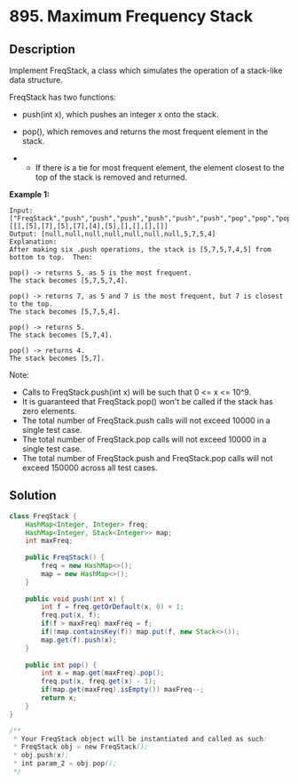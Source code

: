 # 895. Maximum Frequency Stack

## Description

Implement FreqStack, a class which simulates the operation of a stack-like data structure.

FreqStack has two functions:

- push(int x), which pushes an integer x onto the stack.

- pop(), which removes and returns the most frequent element in the stack.

- - If there is a tie for most frequent element, the element closest to the top of the stack is removed and returned.

 

**Example 1:**

```
Input: 
["FreqStack","push","push","push","push","push","push","pop","pop","pop","pop"],
[[],[5],[7],[5],[7],[4],[5],[],[],[],[]]
Output: [null,null,null,null,null,null,null,5,7,5,4]
Explanation:
After making six .push operations, the stack is [5,7,5,7,4,5] from bottom to top.  Then:

pop() -> returns 5, as 5 is the most frequent.
The stack becomes [5,7,5,7,4].

pop() -> returns 7, as 5 and 7 is the most frequent, but 7 is closest to the top.
The stack becomes [5,7,5,4].

pop() -> returns 5.
The stack becomes [5,7,4].

pop() -> returns 4.
The stack becomes [5,7].
```



Note:

- Calls to FreqStack.push(int x) will be such that 0 <= x <= 10^9.
- It is guaranteed that FreqStack.pop() won't be called if the stack has zero elements.
- The total number of FreqStack.push calls will not exceed 10000 in a single test case.
- The total number of FreqStack.pop calls will not exceed 10000 in a single test case.
- The total number of FreqStack.push and FreqStack.pop calls will not exceed 150000 across all test cases.

## Solution

```java
class FreqStack {
    HashMap<Integer, Integer> freq;
    HashMap<Integer, Stack<Integer>> map;
    int maxFreq;
    
    public FreqStack() {
        freq = new HashMap<>();
        map = new HashMap<>();
    }
    
    public void push(int x) {
        int f = freq.getOrDefault(x, 0) + 1;
        freq.put(x, f);
        if(f > maxFreq) maxFreq = f;
        if(!map.containsKey(f)) map.put(f, new Stack<>());
        map.get(f).push(x);
    }
    
    public int pop() {
        int x = map.get(maxFreq).pop();
        freq.put(x, freq.get(x) - 1);
        if(map.get(maxFreq).isEmpty()) maxFreq--;
        return x;
    }
}

/**
 * Your FreqStack object will be instantiated and called as such:
 * FreqStack obj = new FreqStack();
 * obj.push(x);
 * int param_2 = obj.pop();
 */
```





